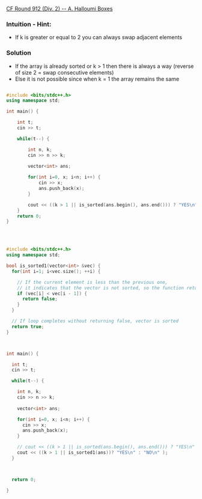 
[CF Round 912 (Div. 2) -- A. Halloumi Boxes](https://codeforces.com/contest/1903/problem/A)

### Intuition - Hint: 
  - If k is greater or equal to 2 you can always swap adjacent elements

### Solution
  - If the array is already sorted or k > 1 then there is always a way (reverse of size 2 = swap consecutive elements)
  - Else it is not possible since when k = 1 the array remains the same

```cpp

#include <bits/stdc++.h>
using namespace std;

int main() {

    int t;
    cin >> t;

    while(t--) {

        int n, k;
        cin >> n >> k;
        
        vector<int> ans;

        for(int i=0, x; i<n; i++) {
            cin >> x;
            ans.push_back(x);
        }

        cout << ((k > 1 || is_sorted(ans.begin(), ans.end())) ? "YES\n" : "NO\n" );
    }
    return 0;
}

```

<br>

```cpp

#include <bits/stdc++.h>
using namespace std;

bool is_sorted1(vector<int> &vec) {
  for(int i=1; i<vec.size(); ++i) {

    // If the current element is less than the previous one, 
    // it indicates that the vector is not sorted, so the function returns false.
    if (vec[i] < vec[i - 1]) {
      return false;
    }
  }

  // If loop completes without returning false, vector is sorted
  return true;
}



int main() {

  int t;
  cin >> t;

  while(t--) {

    int n, k;
    cin >> n >> k;
        
    vector<int> ans;

    for(int i=0, x; i<n; i++) {
      cin >> x;
      ans.push_back(x);
    }

    // cout << ((k > 1 || is_sorted(ans.begin(), ans.end())) ? "YES\n" : "NO\n" );
    cout << ((k > 1 || is_sorted1(ans))? "YES\n" : "NO\n" );
  }



  return 0;

}

```
